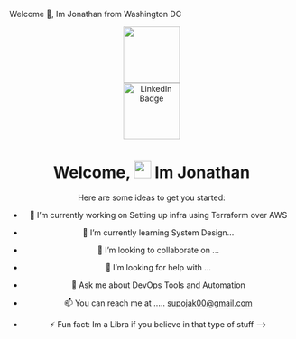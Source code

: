 Welcome 👋, Im Jonathan  from  Washington DC 

<div id="header" align="center">
  <img src="https://media.giphy.com/media/xipa31hSAdSniIA4rV/giphy.gif" width="100"/>

  <div id="badges"> 
  <a href="your-linkedin-URL">
  <img src="https://img.shields.io/badge/LinkedIn-blue?style=for-the-badge&logo=linkedin&logoColor=white" alt="LinkedIn Badge" width="100"/>
  </a>
    <h1>
  Welcome, 
  <img src="https://media.giphy.com/media/hvRJCLFzcasrR4ia7z/giphy.gif" width="30px"/>
  Im Jonathan
</h1>
</div>





Here are some ideas to get you started:

- 🔭 I’m currently working on Setting up infra using Terraform over AWS
- 🌱 I’m currently learning System Design...
- 👯 I’m looking to collaborate on ...
- 🤔 I’m looking for help with ...
- 💬 Ask me about DevOps Tools and Automation
- 📫 You can reach me at ..... supojak00@gmail.com

- ⚡ Fun fact: Im a Libra if  you believe in that type of stuff 
-->

